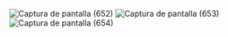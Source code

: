 ![Captura de pantalla (652)](https://user-images.githubusercontent.com/76067475/151669628-3640fe47-9858-4a82-9670-0f20f500e308.png)
![Captura de pantalla (653)](https://user-images.githubusercontent.com/76067475/151669637-c5cd100d-2abe-42a0-b953-bdb1702c267e.png)
![Captura de pantalla (654)](https://user-images.githubusercontent.com/76067475/151669646-11a1e141-fd63-4eae-bc72-a81c0a320132.png)
